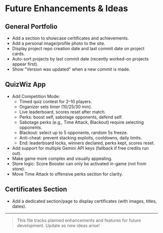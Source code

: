 <!-- Portfolio update - 2024 -->
# Future Enhancements & Ideas

## General Portfolio
- Add a section to showcase certificates and achievements.
- Add a personal image/profile photo to the site.
- Display project repo creation date and last commit date on project cards.
- Auto-sort projects by last commit date (recently worked-on projects appear first).
- Show "Version was updated" when a new commit is made.

## QuizWiz App
- Add Competition Mode:
  - Timed quiz contest for 2–10 players.
  - Organizer sets timer (10/25/30 min).
  - Live leaderboard, scores reset after match.
  - Perks: boost self, sabotage opponents, defend self.
  - Sabotage perks (e.g., Time Attack, Blackout) require selecting opponents.
  - Blackout: select up to 5 opponents, random 5s freeze.
  - Anti-cheat: prevent stacking exploits, cooldowns, daily limits.
  - End: leaderboard locks, winners declared, perks kept, scores reset.
- Add support for multiple Gemini API keys (fallback if free credits run out).
- Make game more complex and visually appealing.
- Store logic: Score Booster can only be activated in-game (not from store).
- Move Time Attack to offensive perks section for clarity.

## Certificates Section
- Add a dedicated section/page to display certificates (with images, titles, dates).

---

> This file tracks planned enhancements and features for future development. Update as new ideas arise!
